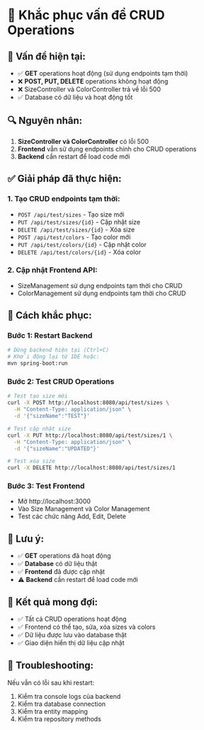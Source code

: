 # 🔧 Khắc phục vấn đề CRUD Operations

## 🚨 **Vấn đề hiện tại:**
- ✅ **GET** operations hoạt động (sử dụng endpoints tạm thời)
- ❌ **POST, PUT, DELETE** operations không hoạt động
- ❌ SizeController và ColorController trả về lỗi 500
- ✅ Database có dữ liệu và hoạt động tốt

## 🔍 **Nguyên nhân:**
1. **SizeController và ColorController** có lỗi 500
2. **Frontend** vẫn sử dụng endpoints chính cho CRUD operations
3. **Backend** cần restart để load code mới

## ✅ **Giải pháp đã thực hiện:**

### **1. Tạo CRUD endpoints tạm thời:**
- `POST /api/test/sizes` - Tạo size mới
- `PUT /api/test/sizes/{id}` - Cập nhật size
- `DELETE /api/test/sizes/{id}` - Xóa size
- `POST /api/test/colors` - Tạo color mới
- `PUT /api/test/colors/{id}` - Cập nhật color
- `DELETE /api/test/colors/{id}` - Xóa color

### **2. Cập nhật Frontend API:**
- SizeManagement sử dụng endpoints tạm thời cho CRUD
- ColorManagement sử dụng endpoints tạm thời cho CRUD

## 🚀 **Cách khắc phục:**

### **Bước 1: Restart Backend**
```bash
# Dừng backend hiện tại (Ctrl+C)
# Khởi động lại từ IDE hoặc:
mvn spring-boot:run
```

### **Bước 2: Test CRUD Operations**
```bash
# Test tạo size mới
curl -X POST http://localhost:8080/api/test/sizes \
  -H "Content-Type: application/json" \
  -d '{"sizeName":"TEST"}'

# Test cập nhật size
curl -X PUT http://localhost:8080/api/test/sizes/1 \
  -H "Content-Type: application/json" \
  -d '{"sizeName":"UPDATED"}'

# Test xóa size
curl -X DELETE http://localhost:8080/api/test/sizes/1
```

### **Bước 3: Test Frontend**
- Mở http://localhost:3000
- Vào Size Management và Color Management
- Test các chức năng Add, Edit, Delete

## 📝 **Lưu ý:**
- ✅ **GET** operations đã hoạt động
- ✅ **Database** có dữ liệu thật
- ✅ **Frontend** đã được cập nhật
- ⚠️ **Backend** cần restart để load code mới

## 🎯 **Kết quả mong đợi:**
- ✅ Tất cả CRUD operations hoạt động
- ✅ Frontend có thể tạo, sửa, xóa sizes và colors
- ✅ Dữ liệu được lưu vào database thật
- ✅ Giao diện hiển thị dữ liệu cập nhật

## 🔧 **Troubleshooting:**
Nếu vẫn có lỗi sau khi restart:
1. Kiểm tra console logs của backend
2. Kiểm tra database connection
3. Kiểm tra entity mapping
4. Kiểm tra repository methods
